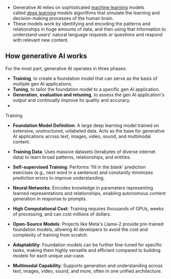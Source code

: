 - Generative AI relies on sophisticated [machine learning](https://www.ibm.com/think/topics/machine-learning) models called _[deep learning](https://www.ibm.com/think/topics/deep-learning)_ _models_ algorithms that simulate the learning and decision-making processes of the human brain. 
- These models work by identifying and encoding the patterns and relationships in huge amounts of data, and then using that information to understand users' natural language requests or questions and respond with relevant new content.
## How generative AI works

For the most part, generative AI operates in three phases: 

- **Training**, to create a foundation model that can serve as the basis of multiple gen AI applications.  
- **Tuning**, to tailor the foundation model to a specific gen AI application.  
- **Generation**, **evaluation and retuning**_,_ to assess the gen AI application's output and continually improve its quality and accuracy.
- 
Training
- **Foundation Model Definition**: A large deep learning model trained on extensive, unstructured, unlabeled data. Acts as the base for generative AI applications across text, images, video, sound, and multimodal content.
    
- **Training Data**: Uses massive datasets (terabytes of diverse internet data) to learn broad patterns, relationships, and entities.
    
- **Self-supervised Training**: Performs 'fill in the blank' prediction exercises (e.g., next word in a sentence) and constantly minimizes prediction errors to improve understanding.
    
- **Neural Networks**: Encodes knowledge in parameters representing learned representations and relationships, enabling autonomous content generation in response to prompts.
    
- **High Computational Cost**: Training requires thousands of GPUs, weeks of processing, and can cost millions of dollars.
    
- **Open-Source Models**: Projects like Meta's Llama-2 provide pre-trained foundation models, allowing AI developers to avoid the cost and complexity of training from scratch.
    
- **Adaptability**: Foundation models can be further fine-tuned for specific tasks, making them highly versatile and efficient compared to building models for each unique use-case.
    
- **Multimodal Capability**: Supports generation and understanding across text, images, video, sound, and more, often in one unified architecture.